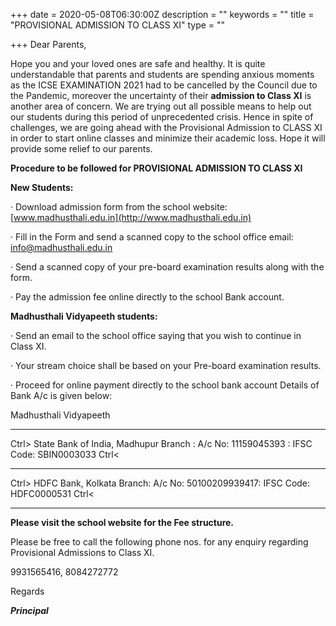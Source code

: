 +++
date = 2020-05-08T06:30:00Z
description = ""
keywords = ""
title = "PROVISIONAL ADMISSION TO CLASS XI"
type = ""

+++
Dear Parents,

Hope you and your loved ones are safe and healthy. It is quite understandable that parents and students are spending anxious moments as the ICSE EXAMINATION 2021 had to be cancelled by the Council due to the Pandemic, moreover the uncertainty of their **admission to Class XI** is another area of concern. We are trying out all possible means to help out our students during this period of unprecedented crisis. Hence in spite of challenges, we are going ahead with the Provisional Admission to CLASS XI in order to start online classes and minimize their academic loss. Hope it will provide some relief to our parents.

**Procedure to be followed for PROVISIONAL ADMISSION TO CLASS XI**

**New Students:**

· Download admission form from the school website: [www.madhusthali.edu.in](http://www.madhusthali.edu.in)

· Fill in the Form and send a scanned copy to the school office email: [info@madhusthali.edu.in](mailto:info@madhusthali.edu.in)

· Send a scanned copy of your pre-board examination results along with the form.

· Pay the admission fee online directly to the school Bank account.

**Madhusthali Vidyapeeth students:**

· Send an email to the school office saying that you wish to continue in Class XI.

· Your stream choice shall be based on your Pre-board examination results.

· Proceed for online payment directly to the school bank account Details of Bank A/c is given below:

Madhusthali Vidyapeeth

***

Ctrl> State Bank of India, Madhupur Branch : A/c No: 11159045393 : IFSC Code: SBIN0003033 Ctrl<

***

Ctrl> HDFC Bank, Kolkata Branch: A/c No: 50100209939417: IFSC Code: HDFC0000531 Ctrl<

***

**Please visit the school website for the Fee structure.**

Please be free to call the following phone nos. for any enquiry regarding Provisional Admissions to Class XI.

9931565416, 8084272772

Regards

**_Principal_**